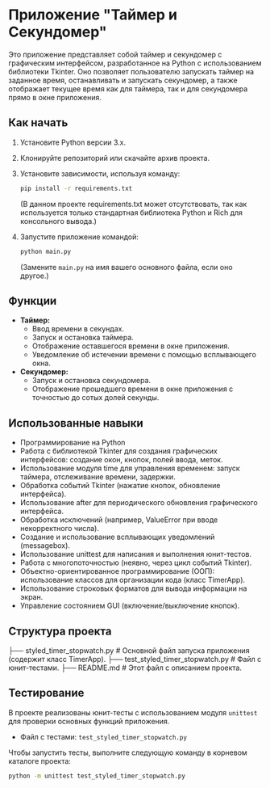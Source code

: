 # Приложение "Таймер и Секундомер"

Это приложение представляет собой таймер и секундомер с графическим интерфейсом, разработанное на Python с использованием библиотеки Tkinter. Оно позволяет пользователю запускать таймер на заданное время, останавливать и запускать секундомер, а также отображает текущее время как для таймера, так и для секундомера прямо в окне приложения.

## Как начать

1.  Установите Python версии 3.x.
2.  Клонируйте репозиторий или скачайте архив проекта.
3.  Установите зависимости, используя команду:

    ```bash
    pip install -r requirements.txt
    ```
    (В данном проекте requirements.txt может отсутствовать, так как используется только стандартная библиотека Python и Rich для консольного вывода.)

4.  Запустите приложение командой:

    ```bash
    python main.py
    ```
    (Замените `main.py` на имя вашего основного файла, если оно другое.)

## Функции

*   **Таймер:**
    *   Ввод времени в секундах.
    *   Запуск и остановка таймера.
    *   Отображение оставшегося времени в окне приложения.
    *   Уведомление об истечении времени с помощью всплывающего окна.
*   **Секундомер:**
    *   Запуск и остановка секундомера.
    *   Отображение прошедшего времени в окне приложения с точностью до сотых долей секунды.

## Использованные навыки

* Программирование на Python
* Работа с библиотекой Tkinter для создания графических интерфейсов: создание окон, кнопок, полей ввода, меток.
* Использование модуля time для управления временем: запуск таймера, отслеживание времени, задержки.
* Обработка событий Tkinter (нажатие кнопок, обновление интерфейса).
* Использование after для периодического обновления графического интерфейса.
* Обработка исключений (например, ValueError при вводе некорректного числа).
* Создание и использование всплывающих уведомлений (messagebox).
* Использование unittest для написания и выполнения юнит-тестов.
* Работа с многопоточностью (неявно, через цикл событий Tkinter).
* Объектно-ориентированное программирование (ООП): использование классов для организации кода (класс TimerApp).
* Использование строковых форматов для вывода информации на экран.
* Управление состоянием GUI (включение/выключение кнопок).

## Структура проекта
├── styled_timer_stopwatch.py # Основной файл запуска приложения (содержит класс TimerApp). ├── test_styled_timer_stopwatch.py # Файл с юнит-тестами. ├── README.md # Этот файл с описанием проекта.


## Тестирование

В проекте реализованы юнит-тесты с использованием модуля `unittest` для проверки основных функций приложения.

*   Файл с тестами: `test_styled_timer_stopwatch.py`

Чтобы запустить тесты, выполните следующую команду в корневом каталоге проекта:

```bash
python -m unittest test_styled_timer_stopwatch.py

